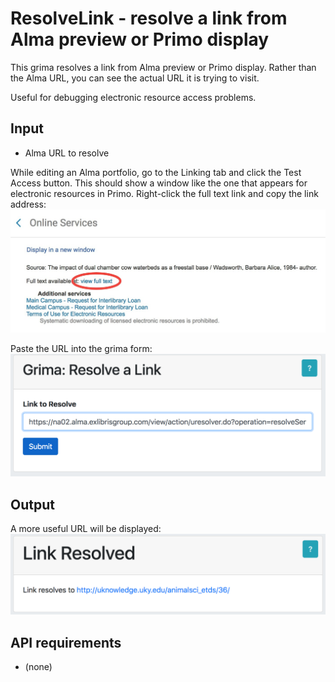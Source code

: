 # ResolveLink - resolve a link from Alma preview or Primo display

This grima resolves a link from Alma preview or Primo display. Rather than the
Alma URL, you can see the actual URL it is trying to visit.

Useful for debugging electronic resource access problems.

## Input
* Alma URL to resolve

While editing an Alma portfolio, go to the Linking tab and click the Test
Access button. This should show a window like the one that appears for electronic
resources in Primo. Right-click the full text link and copy the link address:
![Screenshot of Alma test access](images/TestAccess.png)

Paste the URL into the grima form:
![Screenshot of grima form](images/ResolveLinkGrima.png)

## Output
A more useful URL will be displayed:
![Screenshot of grima output](images/ResolveLinkOutput.png)

## API requirements
* (none)

